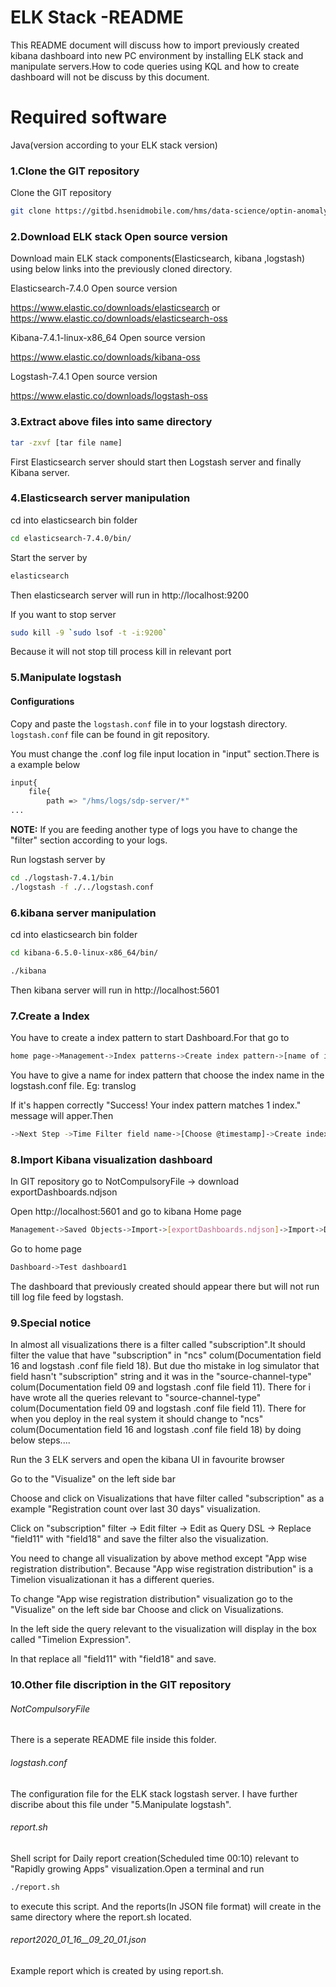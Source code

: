 # ELK Stack -README

This README document will discuss how to import previously created kibana dashboard into new PC environment by installing ELK stack and manipulate servers.How to code queries using KQL and how to create dashboard will not be discuss by this document.

# Required software

Java(version according to your ELK stack version)

### 1.Clone the GIT repository
Clone the GIT repository 
```sh
git clone https://gitbd.hsenidmobile.com/hms/data-science/optin-anomaly
```

### 2.Download ELK stack Open source version 
Download main ELK stack components(Elasticsearch, kibana ,logstash) using below links into the previously cloned directory.

Elasticsearch-7.4.0 Open source version

https://www.elastic.co/downloads/elasticsearch or https://www.elastic.co/downloads/elasticsearch-oss

Kibana-7.4.1-linux-x86_64 Open source version

https://www.elastic.co/downloads/kibana-oss

Logstash-7.4.1 Open source version

https://www.elastic.co/downloads/logstash-oss

### 3.Extract above files into same directory
```sh
tar -zxvf [tar file name]
```

First Elasticsearch server should start then Logstash server and finally Kibana server.

### 4.Elasticsearch server manipulation

cd into elasticsearch bin folder
```sh
cd elasticsearch-7.4.0/bin/
```
Start the server by
```sh
elasticsearch
```
Then elasticsearch server will run in http://localhost:9200 

If you want to stop server 
```sh
sudo kill -9 `sudo lsof -t -i:9200`
```
Because it will not stop till process kill in relevant port

### 5.Manipulate logstash 
#### Configurations
Copy and paste the `logstash.conf` file in to your logstash directory.
`logstash.conf` file can be found in git repository.

You must change the .conf log file input location in "input" section.There is a example below
```sh
input{
	file{
	    path => "/hms/logs/sdp-server/*"
...
```

**NOTE:** If you are feeding another type of logs you have to change the "filter" section according to your logs.

Run logstash server by
```sh
cd ./logstash-7.4.1/bin
./logstash -f ./../logstash.conf
```

### 6.kibana server manipulation

cd into elasticsearch bin folder
```sh
cd kibana-6.5.0-linux-x86_64/bin/
```
```sh
./kibana
```
Then kibana server will run in http://localhost:5601

### 7.Create a Index 
You have to create a index pattern to start Dashboard.For that go to

```sh
home page->Management->Index patterns->Create index pattern->[name of index pattern]
```

You have to give a name for index pattern that choose the index name in the logstash.conf file.
Eg: translog

If it's happen correctly "Success! Your index pattern matches 1 index." message will apper.Then 

```sh
->Next Step ->Time Filter field name->[Choose @timestamp]->Create index pattern
```

### 8.Import Kibana visualization dashboard
In GIT repository go to NotCompulsoryFile -> download exportDashboards.ndjson 

Open http://localhost:5601 and go to kibana Home page 
```sh
Management->Saved Objects->Import->[exportDashboards.ndjson]->Import->Done
```
Go to home page
```sh 
Dashboard->Test dashboard1
```
The dashboard that previously created should appear there but will not run till log file feed by logstash.



### 9.Special notice
In almost all visualizations there is a filter called "subscription".It should filter the value that have "subscription"
in "ncs" colum(Documentation field 16 and logstash .conf file field 18). But due tho mistake in log simulator that field hasn't "subscription" string and it was in the "source-channel-type" colum(Documentation field 09 and logstash .conf file field 11). There for i have wrote all the queries relevant to  "source-channel-type" colum(Documentation field 09 and logstash .conf file field 11). There for when you deploy in the real system it should change to "ncs" colum(Documentation field 16 and logstash .conf file field 18) by doing below steps....

Run the 3 ELK servers and open the kibana UI in favourite browser

Go to the "Visualize" on the left side bar

Choose and click on Visualizations that have filter called "subscription" as a example "Registration count over last 30 days" visualization.

Click on "subscription" filter -> Edit filter -> Edit as Query DSL -> Replace "field11" with "field18" and save the filter also the visualization.

You need to change all visualization by above method except "App wise registration distribution". Because "App wise registration distribution" is a Timelion visualizationan it has a different queries.

To change "App wise registration distribution" visualization go to the "Visualize" on the left side bar Choose and click on Visualizations.

In the left side the query relevant to the visualization will display in the box called "Timelion Expression".

In that replace all "field11" with "field18" and save.

### 10.Other file discription in the GIT repository
###### NotCompulsoryFile
There is a seperate README file inside this folder.
###### logstash.conf
The configuration file for the ELK stack logstash server. I have further discribe about this file under "5.Manipulate logstash".
###### report.sh 
Shell script for Daily report creation(Scheduled time 00:10) relevant to "Rapidly growing Apps" visualization.Open a terminal and run
```sh 
./report.sh
```
to execute this script. And the reports(In JSON file format) will create in the same directory where the report.sh located.
###### report2020_01_16__09_20_01.json
Example report which is created by using report.sh.



 

